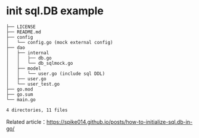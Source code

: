 # init sql.DB example

```
├── LICENSE
├── README.md
├── config
│   └── config.go (mock external config)
├── dao
│   ├── internal
│   │   ├── db.go
│   │   └── db_sqlmock.go
│   ├── model
│   │   └── user.go (include sql DDL)
│   ├── user.go
│   └── user_test.go
├── go.mod
├── go.sum
└── main.go

4 directories, 11 files
```

Related article：https://spike014.github.io/posts/how-to-initialize-sql.db-in-go/
